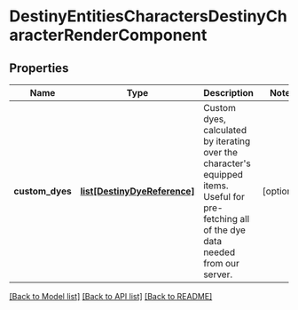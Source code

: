 # DestinyEntitiesCharactersDestinyCharacterRenderComponent

## Properties
Name | Type | Description | Notes
------------ | ------------- | ------------- | -------------
**custom_dyes** | [**list[DestinyDyeReference]**](DestinyDyeReference.md) | Custom dyes, calculated by iterating over the character&#39;s equipped items.  Useful for pre-fetching all of the dye data needed from our server. | [optional] 

[[Back to Model list]](../README.md#documentation-for-models) [[Back to API list]](../README.md#documentation-for-api-endpoints) [[Back to README]](../README.md)


